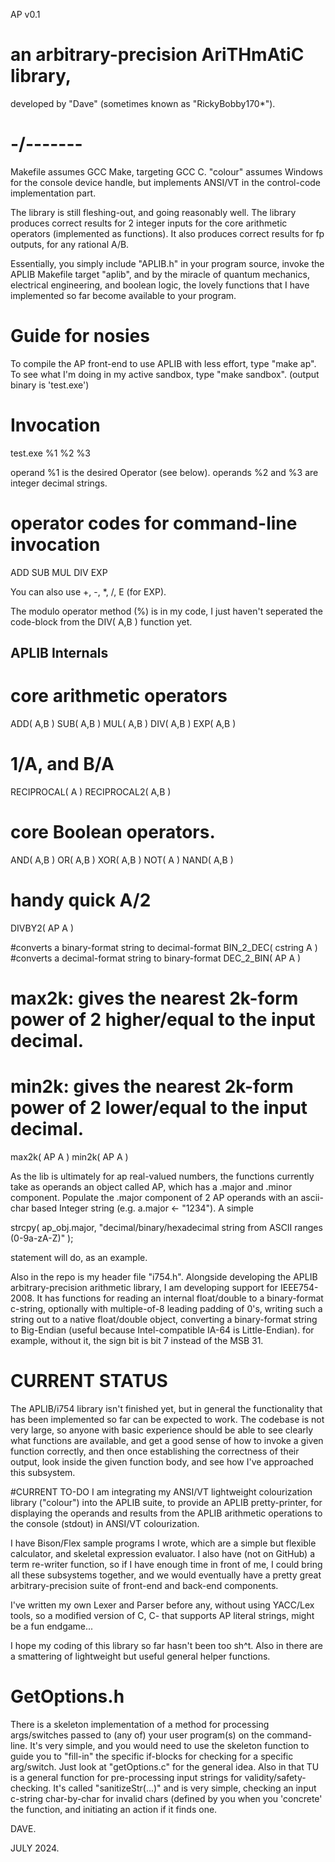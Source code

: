 AP v0.1

# an arbitrary-precision AriTHmAtiC library, 
developed by "Dave" (sometimes known as "RickyBobby170*").

# -/-------


Makefile assumes GCC Make, targeting GCC C.
"colour" assumes Windows for the console device handle, but implements ANSI/VT in the control-code implementation part.


The library is still fleshing-out, and going reasonably well.
The library produces correct results for 2 integer inputs for the core arithmetic operators (implemented as functions).
It also produces correct results for fp outputs, for any rational A/B.

Essentially, you simply include "APLIB.h" in your program source, invoke the APLIB Makefile target "aplib",
and by the miracle of quantum mechanics, electrical engineering, and boolean logic,
the lovely functions that I have implemented so far become available to your program.


# Guide for nosies
To compile the AP front-end to use APLIB with less effort, type "make ap".
To see what I'm doing in my active sandbox, type "make sandbox". (output binary is 'test.exe')


# Invocation

test.exe %1 %2 %3

operand %1 is the desired Operator (see below).
operands %2 and %3 are integer decimal strings.


# operator codes for command-line invocation
ADD
SUB
MUL
DIV
EXP

You can also use +, -, \*, /, E (for EXP).

The modulo operator method (%) is in my code, I just haven't seperated the code-block from the DIV( A,B ) function yet.


## APLIB Internals

# core arithmetic operators
ADD( A,B )
SUB( A,B )
MUL( A,B )
DIV( A,B )
EXP( A,B )

# 1/A, and B/A
RECIPROCAL( A )
RECIPROCAL2( A,B )

# core Boolean operators.
AND( A,B )
OR( A,B )
XOR( A,B )
NOT( A )
NAND( A,B )

# handy quick A/2
DIVBY2( AP A )

#converts a binary-format string to decimal-format
BIN_2_DEC( cstring A )
#converts a decimal-format string to binary-format
DEC_2_BIN( AP A )


# max2k: gives the nearest 2k-form power of 2 higher/equal to the input decimal.
# min2k: gives the nearest 2k-form power of 2 lower/equal to the input decimal.
max2k( AP A )
min2k( AP A )


As the lib is ultimately for ap real-valued numbers, the functions currently take as operands an object called AP, which has a .major and .minor component.
Populate the .major component of 2 AP operands with an ascii-char based Integer string (e.g. a.major <- "1234").
A simple

strcpy( ap_obj.major, "decimal/binary/hexadecimal string from ASCII ranges (0-9a-zA-Z)" );

statement will do, as an example.

Also in the repo is my header file "i754.h". Alongside developing the APLIB arbitrary-precision arithmetic library, I am developing support for IEEE754-2008.
It has functions for reading an internal float/double to a binary-format c-string,
optionally with multiple-of-8 leading padding of 0's,
writing such a string out to a native float/double object,
converting a binary-format string to Big-Endian (useful because Intel-compatible IA-64 is Little-Endian).
for example, without it, the sign bit is bit 7 instead of the MSB 31.

# CURRENT STATUS
The APLIB/i754 library isn't finished yet, but in general the functionality that has been implemented so far can be expected to work.
The codebase is not very large, so anyone with basic experience should be able to see clearly what functions are available,
and get a good sense of how to invoke a given function correctly, and then once establishing the correctness of their output,
look inside the given function body, and see how I've approached this subsystem.


#CURRENT TO-DO
I am integrating my ANSI/VT lightweight colourization library ("colour") into the APLIB suite, to provide an APLIB pretty-printer,
for displaying the operands and results from the APLIB arithmetic operations to the console (stdout) in ANSI/VT colourization.

I have Bison/Flex sample programs I wrote, which are a simple but flexible calculator, and skeletal expression evaluator.
I also have (not on GitHub) a term re-writer function, so if I have enough time in front of me, I could bring all these subsystems together,
and we would eventually have a pretty great arbitrary-precision suite of front-end and back-end components.

I've written my own Lexer and Parser before any, without using YACC/Lex tools, so a modified version of C, C- that supports AP literal strings,
might be a fun endgame...


I hope my coding of this library so far hasn't been too sh^t. Also in there are a smattering of lightweight but useful general helper functions.

# GetOptions.h
There is a skeleton implementation of a method for processing args/switches passed to (any of) your user program(s) on the command-line.
It's very simple, and you would need to use the skeleton function to guide you to "fill-in" the specific if-blocks for checking for a specific arg/switch.
Just look at "getOptions.c" for the general idea. Also in that TU is a general function for pre-processing input strings for validity/safety-checking.
It's called "sanitizeStr(...)" and is very simple, checking an input c-string char-by-char for invalid chars (defined by you when you 'concrete' the function,
and initiating an action if it finds one.

DAVE.

JULY 2024.

